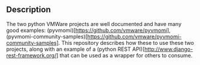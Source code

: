 ## Description

The two python VMWare projects are well documented and have many good examples: (pyvmomi)[https://github.com/vmware/pyvmomi], (pyvmomi-community-samples)[https://github.com/vmware/pyvmomi-community-samples].  This repository describes how these to use these two projects, along with an example of a (python REST API)[http://www.django-rest-framework.org/] that can be used as a wrapper for others to consume.
